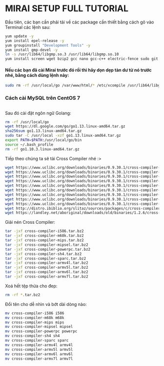 
# MIRAI SETUP FULL TUTORIAL

Đầu tiên, các bạn cần phải tải về các package cần thiết bằng cách gõ vào Terminal các lệnh sau:

```bash
yum update -y
yum install epel-release -y
yum groupinstall "Development Tools" -y
yum install gmp-devel -y
ln -s /usr/lib64/libgmp.so.3 /usr/lib64/libgmp.so.10
yum install screen wget bzip2 gcc nano gcc-c++ electric-fence sudo git libc6-dev httpd xinetd tftpd tftp-server mysql-client mysql-server gcc glibc-static -y
```

#### Nếu các bạn đã cài Mirai trước đó rồi thì hãy dọn dẹp tàn dư từ nó trước nhé, bằng cách dùng lệnh này:

```bash
sudo rm -rf /usr/local/go /var/www/html/* /etc/xcompile /usr/lib64/libgmp.so.10
```

### Cách cài MySQL trên CentOS 7

```bash

```

Sau đó cài đặt ngôn ngữ Golang:

```bash
rm -rf /usr/local/go 
wget https://dl.google.com/go/go1.13.linux-amd64.tar.gz
sha256sum go1.13.linux-amd64.tar.gz
sudo tar -C /usr/local -xzf go1.13.linux-amd64.tar.gz
export PATH=$PATH:/usr/local/go/bin
source ~/.bash_profile
rm -rf go1.10.3.linux-amd64.tar.gz
```

Tiếp theo chúng ta sẽ tải Cross Compiler nhé :>

```bash
wget https://www.uclibc.org/downloads/binaries/0.9.30.1/cross-compiler-i586.tar.bz2
wget https://www.uclibc.org/downloads/binaries/0.9.30.1/cross-compiler-m68k.tar.bz2
wget https://www.uclibc.org/downloads/binaries/0.9.30.1/cross-compiler-mips.tar.bz2
wget https://www.uclibc.org/downloads/binaries/0.9.30.1/cross-compiler-mipsel.tar.bz2
wget https://www.uclibc.org/downloads/binaries/0.9.30.1/cross-compiler-powerpc.tar.bz2
wget https://www.uclibc.org/downloads/binaries/0.9.30.1/cross-compiler-sh4.tar.bz2
wget https://www.uclibc.org/downloads/binaries/0.9.30.1/cross-compiler-sparc.tar.bz2
wget https://www.uclibc.org/downloads/binaries/0.9.30.1/cross-compiler-armv4l.tar.bz2
wget https://www.uclibc.org/downloads/binaries/0.9.30.1/cross-compiler-armv5l.tar.bz2
wget http://distro.ibiblio.org/slitaz/sources/packages/c/cross-compiler-armv6l.tar.bz2
wget https://landley.net/aboriginal/downloads/old/binaries/1.2.6/cross-compiler-armv7l.tar.bz2
```

Giải nén Cross Compiler:
```bash
tar -jxf cross-compiler-i586.tar.bz2
tar -jxf cross-compiler-m68k.tar.bz2
tar -jxf cross-compiler-mips.tar.bz2
tar -jxf cross-compiler-mipsel.tar.bz2
tar -jxf cross-compiler-powerpc.tar.bz2
tar -jxf cross-compiler-sh4.tar.bz2
tar -jxf cross-compiler-sparc.tar.bz2
tar -jxf cross-compiler-armv4l.tar.bz2
tar -jxf cross-compiler-armv5l.tar.bz2
tar -jxf cross-compiler-armv6l.tar.bz2
tar -jxf cross-compiler-armv7l.tar.bz2
```

Xoá hết tệp thừa cho đep:
```bash
rm -rf *.tar.bz2
```

Đổi tên cho dễ nhìn và bớt dài dòng nào:

```bash
mv cross-compiler-i586 i586
mv cross-compiler-m68k m68k
mv cross-compiler-mips mips
mv cross-compiler-mipsel mipsel
mv cross-compiler-powerpc powerpc
mv cross-compiler-sh4 sh4
mv cross-compiler-sparc sparc
mv cross-compiler-armv4l armv4l
mv cross-compiler-armv5l armv5l
mv cross-compiler-armv6l armv6l
mv cross-compiler-armv7l armv7l
```

